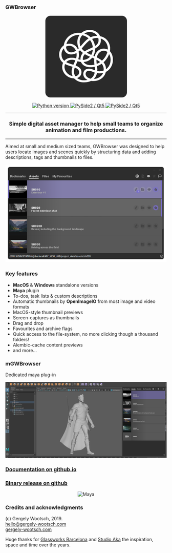 <p align="center">
<h3>GWBrowser</h3>
</p>
<p align="center">
 <img src="./gwbrowser/rsc/custom.png" alt="GWBrowser"/>
</p>

<p align="center">
    <a href="http://gergely-wootsch.com">
        <img src="https://img.shields.io/badge/Python-2.7-lightgrey.svg"
             alt="Python version">
    </a>
    <a href="http://gergely-wootsch.com">
        <img src="https://img.shields.io/badge/Qt-5.6%2B-lightgrey.svg"
             alt="PySide2 / Qt5">
    </a>
    <a href="http://gergely-wootsch.com">
        <img src="https://img.shields.io/badge/platform-windows%20%7C%20osx-lightgray.svg"
             alt="PySide2 / Qt5">
    </a>
</p>


***

<center><h3>Simple digital asset manager to help small teams to organize animation and film productions.</h3></center>

***


Aimed at small and medium sized teams, GWBrowser was designed to help users locate images and scenes quickly by structuring data and adding descriptions, tags and thumbnails to files.

<p align="center">
 <img src="./gwbrowser/rsc/banner.png" alt="GWBrowser"/>
</p>


### Key features

* **MacOS** & **Windows** standalone versions
* **Maya** plugin
* To-dos, task lists & custom descriptions
* Automatic thumbnails by **OpenImageIO** from most image and video formats
* MacOS-style thumbnail previews
* Screen-captures as thumbnails
* Drag and drop
* Favourites and archive flags
* Quick access to the file-system, no more clicking though a thousand folders!
* Alembic-cache content previews
* and more...

### mGWBrowser

Dedicated maya plug-in

<p align="center">
 <img src="./gwbrowser/rsc/maya.png" alt="Maya"/>
</p>


### [Documentation on github.io](https://wgergely.github.io/GWBrowser)

### [Binary release on github](https://github.com/wgergely/GWBrowser/releases)


<p align="center">
 <img src="./gwbrowser/rsc/draganddrop.gif" alt="Maya"/>
</p>



### Credits and acknowledgments
(c) Gergely Wootsch, 2019.  
[hello@gergely-wootsch.com](mailto:hello@gergely-wootsch.com)   
[gergely-wootsch.com](http://gergely-wootsch.com)

Huge thanks for [Glassworks Barcelona](https://www.glassworksvfx.com/) and [Studio Aka](https://studioaka.co.uk/) the inspiration, space and time over the years.
